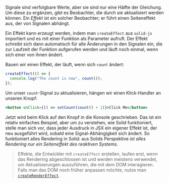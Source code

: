 Signale sind verfolgbare Werte, aber sie sind nur eine Hälfte der Gleichung. Um diese zu ergänzen, gibt es Beobachter, die durch sie aktualisiert werden können. Ein _Effekt_ ist ein solcher Beobachter; er führt einen Seiteneffekt aus, der von Signalen abhängt.

Ein Effekt kann erzeugt werden, indem man `createEffect` aus `solid-js` importiert und es mit einer Funktion als Parameter aufruft. Der Effekt schreibt sich dann automatisch für alle Änderungen in den Signalen ein, die zur Laufzeit der Funktion aufgerufen werden und läuft noch einmal, wenn sich einer von ihnen ändert.

Bauen wir einen Effekt, der läuft, wenn sich `count` ändert:

```jsx
createEffect(() => {
  console.log("The count is now", count());
});
```

Um unser `count`-Signal zu aktualisieren, hängen wir einen Klick-Handler an unseren Knopf:

```jsx
<button onClick={() => setCount(count() + 1)}>Click Me</button>
```

Jetzt wird beim Klick auf den Knopf in die Konsole geschrieben. Das ist ein relativ einfaches Beispiel, aber um zu verstehen, wie Solid funktioniert, stelle man sich vor, dass jeder Ausdruck in JSX ein eigener Effekt ist, der neu ausgeführt wird, sobald eine Signal-Abhängigkeit sich ändert. So funktioniert alles Rendering in Solid: aus Solids Perspektive *ist alles Rendering nur ein Seiteneffekt des reaktiven Systems*.

> Effekte, die Entwickler mit `createEffect` erstellen, laufen erst, wenn das Rendering abgeschlossen ist und werden meistens verwendet, um Aktualisierungen auszuführen, die mit dem DOM interagieren. Falls man das DOM noch früher anpassen möchte, nutze man [`createRenderEffect`](https://www.solidjs.com/docs/latest/api#createrendereffect).